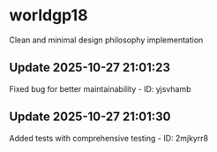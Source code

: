# worldgp18
Clean and minimal design philosophy implementation

## Update 2025-10-27 21:01:23
Fixed bug for better maintainability - ID: yjsvhamb


## Update 2025-10-27 21:01:30
Added tests with comprehensive testing - ID: 2mjkyrr8

